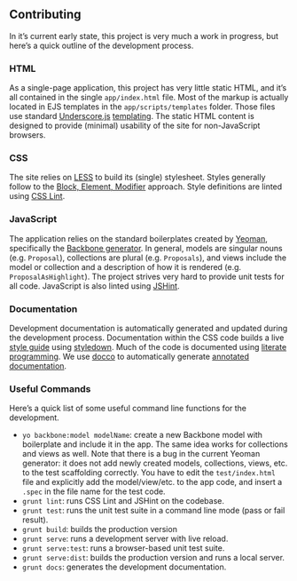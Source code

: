 ## Contributing

In it’s current early state, this project is very much a work in progress, but here’s a quick outline of the development process.

### HTML

As a single-page application, this project has very little static HTML, and it’s all contained in the single `app/index.html` file. Most of the markup is actually located in EJS templates in the `app/scripts/templates` folder. Those files use standard [Underscore.js](http://underscorejs.org) [templating](http://underscorejs.org/#template). The static HTML content is designed to provide (minimal) usability of the site for non-JavaScript browsers.

### CSS

The site relies on [LESS](http://lesscss.org) to build its (single) stylesheet. Styles generally follow to the [Block, Element, Modifier](https://en.bem.info) approach. Style definitions are linted using [CSS Lint](http://csslint.net).

### JavaScript

The application relies on the standard boilerplates created by [Yeoman](http://yeoman.io), specifically the [Backbone generator](https://github.com/yeoman/generator-backbone). In general, models are singular nouns (e.g. `Proposal`), collections are plural (e.g. `Proposals`), and views include the model or collection and a description of how it is rendered (e.g. `ProposalAsHighlight`). The project strives very hard to provide unit tests for all code. JavaScript is also linted using [JSHint](http://jshint.com).

### Documentation

Development documentation is automatically generated and updated during the development process. Documentation within the CSS code builds a live [style guide](http://sathomas.me/STEM/docs/styleguide/) using [styledown](https://github.com/styledown/styledown). Much of the code is documented using [literate programming](http://en.wikipedia.org/wiki/Literate_programming). We use [docco](http://jashkenas.github.io/docco/) to automatically generate [annotated documentation](http://sathomas.me/STEM/docs/js/).

### Useful Commands

Here’s a quick list of some useful command line functions for the development.

* `yo backbone:model modelName`: create a new Backbone model with boilerplate and include it in the app. The same idea works for collections and views as well. Note that there is a bug in the current Yeoman generator: it does not add newly created models, collections, views, etc. to the test scaffolding correctly. You have to edit the `test/index.html` file and explicitly add the model/view/etc. to the app code, and insert a `.spec` in the file name for the test code.
* `grunt lint`: runs CSS Lint and JSHint on the codebase.
* `grunt test`: runs the unit test suite in a command line mode (pass or fail result).
* `grunt build`: builds the production version
* `grunt serve`: runs a development server with live reload.
* `grunt serve:test`: runs a browser-based unit test suite.
* `grunt serve:dist`: builds the production version and runs a local server.
* `grunt docs`: generates the development documentation.
